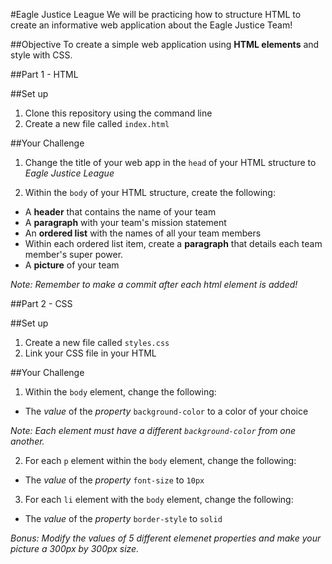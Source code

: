 #Eagle Justice League
We will be practicing how to structure HTML to create an informative web application about the Eagle Justice Team!


##Objective
To create a simple web application using **HTML elements** and style with CSS.


##Part 1 - HTML
>
##Set up
1. Clone this repository using the command line
2. Create a new file called `index.html`
>
##Your Challenge
1. Change the title of your web app in the `head` of your HTML structure to _Eagle Justice League_
>
2. Within the `body` of your HTML structure, create the following:
  + A **header** that contains the name of your team
  + A **paragraph** with your team's mission statement
  + An **ordered list** with the names of all your team members
  + Within each ordered list item, create a **paragraph** that details each team member's super power.
  + A **picture** of your team


_Note: Remember to make a commit after each html element is added!_

##Part 2 - CSS
>
##Set up
1. Create a new file called `styles.css`
2. Link your CSS file in your HTML
>

##Your Challenge
>
1. Within the `body` element, change the following:
  + The _value_ of the _property_ `background-color` to a color of your choice


_Note: Each element must have a different `background-color` from one another._
>
2. For each `p` element within the `body` element, change the following:
  + The _value_ of the _property_ `font-size` to `10px`
>
3. For each `li` element with the `body` element, change the following:
  + The _value_ of the _property_ `border-style` to `solid`
>
_Bonus: Modify the values of 5 different elemenet properties and make your picture a 300px by 300px size._

